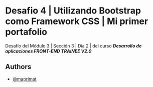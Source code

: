 # Desafio 4 | Utilizando Bootstrap como Framework CSS | Mi primer portafolio

Desafío del Módulo 3 | Sección 3 | Día 2 | del curso _**Desarrollo de aplicaciones FRONT-END TRAINEE V2.0**_

## Authors

- [@maprimat](https://www.github.com/maprimat)